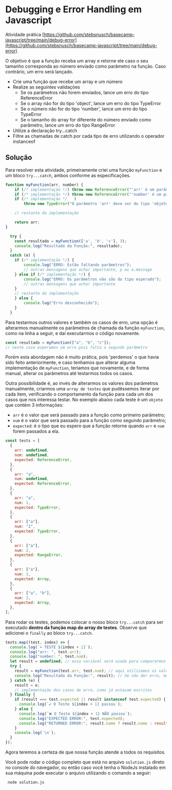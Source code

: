 # Debugging e Error Handling em Javascript

Atividade prática [https://github.com/stebsnusch/basecamp-javascript/tree/main/debug-error](https://github.com/stebsnusch/basecamp-javascript/tree/main/debug-error)

O objetivo é que a função receba um array e retorne ele caso o seu tamanho corresponda ao número enviado como parâmetro na função. Caso contrário, um erro será lançado.

- Crie uma função que recebe um array e um número
- Realize as seguintes validações
  - Se os parâmetros não forem enviados, lance um erro do tipo ReferenceError
  - Se o array não for do tipo 'object', lance um erro do tipo TypeError
  - Se o número não for do tipo 'number', lance um erro do tipo TypeError
  - Se o tamanho do array for diferente do número enviado como parâmetro, lance um erro do tipo RangeError
- Utilize a declaração try...catch
- Filtre as chamadas de catch por cada tipo de erro utilizando o operador instanceof

## Solução

Para resolver esta atividade, primeiramente criei uma função `myFunction` e um bloco `try...catch`, ambos conforme as especificações.

```js
function myFunction(arr, number) {
    if (/* implementação */) throw new ReferenceError("'arr' é um parâmetro obrigatório.");
    if (/* implementação */) throw new ReferenceError("'number' é um parâmetro obrigatório.");
    if (/* implementação */   )
        throw new TypeError("O parâmetro 'arr' deve ser do tipo 'objeto'.");

    // restante da implementação

    return arr;
}
```

```js
  try {
    const resultado = myFunction(['a', 'b', 'c'], 3);
    console.log("Resultado da Função:", resultado);
  }
  catch (e) {
    if (/* implementação */) {
        console.log("ERRO: Estão faltando parâmetros");
        // outras mensagens que achar importante, p ex e.message
    } else if (/* implementação */) {
        console.log("ERRO: Os parâmetros não são do tipo esperado");
        // outras mensagens que achar importante
    }
    // restante da implementação
    } else {
        console.log("Erro desconhecido");
    }
  }
```

Para testarmos outros valores e também os casos de erro, uma opção é alterarmos manualmente os parâmetros de chamada da função `myFunction`, como na linha a seguir, e daí executarmos o código novamente.

```js
const resultado = myFunction(["a", "b", "c"]);
// neste caso esperamos um erro pois falta o segundo parâmetro
```

Porém esta abordagem não é muito prática, pois 'perdemos' o que havia sido feito anteriormente, e caso tenhamos que alterar alguma implementação de `myFunction`, teríamos que novamente, e de forma manual, alterar os parâmetros até testarmos todos os casos.

Outra possibilidade é, ao invés de alterarmos os valores dos parâmetros manualmente, criarmos uma `array de testes` que pudêssemos iterar por cada item, verificando o comportamento da função para cada um dos casos que nos interessa testar. No exemplo abaixo cada teste é um `objeto` que contém 3 informações:

- `arr` é o valor que será passado para a função como primeiro parâmetro;
- `num` é o valor que será passado para a função como segundo parâmetro;
- `expected`: é o tipo que eu espero que a função retorne quando `arr` e `num` forem passados a ela.

```js
const tests = [
  {
    arr: undefined,
    num: undefined,
    expected: ReferenceError,
  },
  {
    arr: "a",
    num: undefined,
    expected: ReferenceError,
  },
  {
    arr: "a",
    num: 1,
    expected: TypeError,
  },
  {
    arr: ["a"],
    num: "1",
    expected: TypeError,
  },
  {
    arr: ["a"],
    num: 2,
    expected: RangeError,
  },
  {
    arr: ["a"],
    num: 1,
    expected: Array,
  },
  {
    arr: ["a", "b"],
    num: 2,
    expected: Array,
  },
];
```

Para rodar os testes, podemos colocar o nosso bloco `try...catch` para ser executado **dentro da função map do array de testes**. Observe que adicionei o `finally` ao bloco `try...catch`.

```js
tests.map((test, index) => {
  console.log(`➡ TESTE ${index + 1}`);
  console.log("arr: ", test.arr);
  console.log("number: ", test.num);
  let result = undefined; // essa variável será usada para compararmos com o tipo de resultado que esperamos
  try {
    result = myFunction(test.arr, test.num); // aqui utilizamos os valores do teste
    console.log("Resultado da Função:", result); // Se não der erro, mostra o retorno da função
  } catch (e) {
    result = e;
    // implementação dos casos de erro, como já estavam escritos
  } finally {
    if (result === test.expected || result instanceof test.expected) {
      console.log(`✔ O Teste ${index + 1} passou`);
    } else {
      console.log(`❌ O Teste ${index + 1} NÃO passou`);
      console.log("EXPECTED ERROR:", test.expected);
      console.log("RETURNED ERROR:", result.name ? result.name : result : err);
    }
    console.log(`\n`);
  }
});
```

Agora teremos a certeza de que nossa função atende a todos os requisitos.

Você pode rodar o código completo que está no arquivo `solution.js` direto no console do navegador, ou então caso você tenha o NodeJs instalado em sua máquina pode executar o arquivo utilizando o comando a seguir:

```bash
 node solution.js
```
